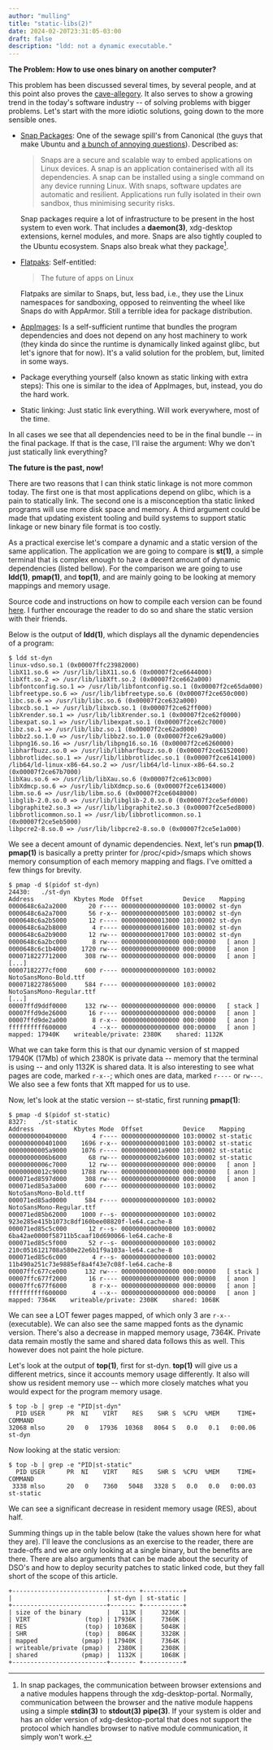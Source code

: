 ```yaml
---
author: "mulling"
title: "static-libs(2)"
date: 2024-02-20T23:31:05-03:00
draft: false
description: "ldd: not a dynamic executable."
---
```


**The Problem: How to use ones binary on another computer?**

This problem has been discussed several times, by several people, and at this point also proves the [cave-allegory](https://en.wikipedia.org/wiki/Allegory_of_the_cave). It also serves to show a growing trend in the today's software industry -- of solving problems with bigger problems. Let's start with the more idiotic solutions, going down to the more sensible ones.

* [Snap Packages](https://snapcraft.io/): One of the sewage spill's from Canonical (the guys that make Ubuntu and [a bunch of annoying questions](https://ubuntu.com/blog/written-interviews)). Described as:

    > Snaps are a secure and scalable way to embed applications on Linux devices. A snap is an application containerised with all its dependencies. A snap can be installed using a single command on any device running Linux. With snaps, software updates are automatic and resilient. Applications run fully isolated in their own sandbox, thus minimising security risks.

    Snap packages require a lot of infrastructure to be present in the host system to even work. That includes a **daemon(3)**, xdg-desktop extensions, kernel modules, and more. Snaps are also tightly coupled to the Ubuntu ecosystem. Snaps also break what they package[^1].
* [Flatpaks](https://www.flatpak.org/): Self-entitled:
    > The future of apps on Linux

    Flatpaks are similar to Snaps, but, less bad, i.e., they use the Linux namespaces for sandboxing, opposed to reinventing the wheel like Snaps do with AppArmor. Still a terrible idea for package distribution.
* [AppImages](https://appimage.org/): Is a self-sufficient runtime that bundles the program dependencies and does not depend on any host machinery to work (they kinda do since the runtime is dynamically linked against glibc, but let's ignore that for now). It's a valid solution for the problem, but, limited in some ways.
* Package everything yourself (also known as static linking with extra steps): This one is similar to the idea of AppImages, but, instead, you do the hard work.
* Static linking: Just static link everything. Will work everywhere, most of the time.

In all cases we see that all dependencies need to be in the final bundle -- in the final package. If that is the case, I'll raise the argument: Why we don't just statically link everything?

**The future is the past, now!**

There are two reasons that I can think static linkage is not more common today. The first one is that most applications depend on glibc, which is a pain to statically link. The second one is a misconception tha static linked programs will use more disk space and memory. A third argument could be made that updating existent tooling and build systems to support static linkage or new binary file format is too costly.

As a practical exercise let's compare a dynamic and a static version of the same application. The application we are going to compare is **st(1)**, a simple terminal that is complex enough to have a decent amount of dynamic dependencies (listed bellow). For the comparison we are going to use **ldd(1)**, **pmap(1)**, and **top(1)**, and are mainly going to be looking at memory mappings and memory usage.

Source code and instructions on how to compile each version can be found [here](https://github.com/Mulling/st). I further encourage the reader to do so and share the static version with their friends.

Below is the output of **ldd(1)**, which displays all the dynamic dependencies of a program:

```shell {linenos=false}
$ ldd st-dyn
linux-vdso.so.1 (0x00007ffc23982000)
libX11.so.6 => /usr/lib/libX11.so.6 (0x00007f2ce6644000)
libXft.so.2 => /usr/lib/libXft.so.2 (0x00007f2ce662a000)
libfontconfig.so.1 => /usr/lib/libfontconfig.so.1 (0x00007f2ce65da000)
libfreetype.so.6 => /usr/lib/libfreetype.so.6 (0x00007f2ce650c000)
libc.so.6 => /usr/lib/libc.so.6 (0x00007f2ce632a000)
libxcb.so.1 => /usr/lib/libxcb.so.1 (0x00007f2ce62ff000)
libXrender.so.1 => /usr/lib/libXrender.so.1 (0x00007f2ce62f0000)
libexpat.so.1 => /usr/lib/libexpat.so.1 (0x00007f2ce62c7000)
libz.so.1 => /usr/lib/libz.so.1 (0x00007f2ce62ad000)
libbz2.so.1.0 => /usr/lib/libbz2.so.1.0 (0x00007f2ce629a000)
libpng16.so.16 => /usr/lib/libpng16.so.16 (0x00007f2ce6260000)
libharfbuzz.so.0 => /usr/lib/libharfbuzz.so.0 (0x00007f2ce6152000)
libbrotlidec.so.1 => /usr/lib/libbrotlidec.so.1 (0x00007f2ce6141000)
/lib64/ld-linux-x86-64.so.2 => /usr/lib64/ld-linux-x86-64.so.2 (0x00007f2ce67b7000)
libXau.so.6 => /usr/lib/libXau.so.6 (0x00007f2ce613c000)
libXdmcp.so.6 => /usr/lib/libXdmcp.so.6 (0x00007f2ce6134000)
libm.so.6 => /usr/lib/libm.so.6 (0x00007f2ce6048000)
libglib-2.0.so.0 => /usr/lib/libglib-2.0.so.0 (0x00007f2ce5efd000)
libgraphite2.so.3 => /usr/lib/libgraphite2.so.3 (0x00007f2ce5ed8000)
libbrotlicommon.so.1 => /usr/lib/libbrotlicommon.so.1 (0x00007f2ce5eb5000)
libpcre2-8.so.0 => /usr/lib/libpcre2-8.so.0 (0x00007f2ce5e1a000)
```

We see a decent amount of dynamic dependencies. Next, let's run **pmap(1)**. **pmap(1)** is basically a pretty printer for /proc/\<pid\>/smaps which shows memory consumption of each memory mapping and flags. I've omitted a few things for brevity.
```shell {linenos=false}
$ pmap -d $(pidof st-dyn)
24430:   ./st-dyn
Address           Kbytes Mode  Offset           Device    Mapping
0000648c6a2a2000      20 r---- 0000000000000000 103:00002 st-dyn
0000648c6a2a7000      56 r-x-- 0000000000005000 103:00002 st-dyn
0000648c6a2b5000      12 r---- 0000000000013000 103:00002 st-dyn
0000648c6a2b8000       4 r---- 0000000000016000 103:00002 st-dyn
0000648c6a2b9000      12 rw--- 0000000000017000 103:00002 st-dyn
0000648c6a2bc000       8 rw--- 0000000000000000 000:00000   [ anon ]
0000648c6c1b4000    1720 rw--- 0000000000000000 000:00000   [ anon ]
0000718227712000     308 rw--- 0000000000000000 000:00000   [ anon ]
[...]
00007182277cf000     600 r---- 0000000000000000 103:00002 NotoSansMono-Bold.ttf
0000718227865000     584 r---- 0000000000000000 103:00002 NotoSansMono-Regular.ttf
[...]
00007ffd9ddf0000     132 rw--- 0000000000000000 000:00000   [ stack ]
00007ffd9de26000      16 r---- 0000000000000000 000:00000   [ anon ]
00007ffd9de2a000       8 r-x-- 0000000000000000 000:00000   [ anon ]
ffffffffff600000       4 --x-- 0000000000000000 000:00000   [ anon ]
mapped: 17940K    writeable/private: 2380K    shared: 1132K
```

What we can take form this is that our dynamic version of st mapped 17940K (17Mb) of which 2380K is private data -- memory that the terminal is using -- and only 1132K is shared data. It is also interesting to see what pages are code, marked `r-x--`; which ones are data, marked `r----` or `rw---`. We also see a few fonts that Xft mapped for us to use.

Now, let's look at the static version -- st-static, first running **pmap(1)**:
```shell {linenos=false}
$ pmap -d $(pidof st-static)
8327:   ./st-static
Address           Kbytes Mode  Offset           Device    Mapping
0000000000400000       4 r---- 0000000000000000 103:00002 st-static
0000000000401000    1696 r-x-- 0000000000001000 103:00002 st-static
00000000005a9000    1076 r---- 00000000001a9000 103:00002 st-static
00000000006b6000      68 rw--- 00000000002b6000 103:00002 st-static
00000000006c7000      12 rw--- 0000000000000000 000:00000   [ anon ]
00000000012c9000    1788 rw--- 0000000000000000 000:00000   [ anon ]
000071ed8597d000     308 rw--- 0000000000000000 000:00000   [ anon ]
000071ed85a3a000     600 r---- 0000000000000000 103:00002 NotoSansMono-Bold.ttf
000071ed85ad0000     584 r---- 0000000000000000 103:00002 NotoSansMono-Regular.ttf
000071ed85b62000    1000 r--s- 0000000000000000 103:00002 923e285e415b1073c8df160bee08820f-le64.cache-8
000071ed85c5c000      12 r--s- 0000000000000000 103:00002 6ba42ae0000f58711b5caaf10d690066-le64.cache-8
000071ed85c5f000      52 r--s- 0000000000000000 103:00002 210c0516121708a580e22e6b1f9a103a-le64.cache-8
000071ed85c6c000       4 r--s- 0000000000000000 103:00002 11b490a251c73e9885ef8a4f43e7c08f-le64.cache-8
00007ffc677ce000     132 rw--- 0000000000000000 000:00000   [ stack ]
00007ffc677f2000      16 r---- 0000000000000000 000:00000   [ anon ]
00007ffc677f6000       8 r-x-- 0000000000000000 000:00000   [ anon ]
ffffffffff600000       4 --x-- 0000000000000000 000:00000   [ anon ]
mapped: 7364K    writeable/private: 2308K    shared: 1068K
```

We can see a LOT fewer pages mapped, of which only 3 are `r-x--` (executable). We can also see the same mapped fonts as the dynamic version. There's also a decrease in mapped memory usage, 7364K. Private data remain mostly the same and shared data follows this as well. This however does not paint the hole picture.

Let's look at the output of **top(1)**, first for st-dyn. **top(1)** will give us a different metrics, since it accounts memory usage differently. It also will show us resident memory use -- which more closely matches what you would expect for the program memory usage.

```shell {linenos=false}
$ top -b | grep -e "PID|st-dyn"
  PID USER      PR  NI    VIRT    RES    SHR S  %CPU  %MEM     TIME+ COMMAND
32068 mlso      20   0   17936  10368   8064 S   0.0   0.1   0:00.06 st-dyn
```

Now looking at the static version:
```shell {linenos=false}
$ top -b | grep -e "PID|st-static"
  PID USER      PR  NI    VIRT    RES    SHR S  %CPU  %MEM     TIME+ COMMAND
 3338 mlso      20   0    7360   5048   3328 S   0.0   0.0   0:00.03 st-static
```

We can see a significant decrease in resident memory usage (RES), about half.

Summing things up in the table below (take the values shown here for what they are). I'll leave the conclusions as an exercise to the reader, there are trade-offs and we are only looking at a single binary, but the benefits are there. There are also arguments that can be made about the security of DSO's and how to deploy security patches to static linked code, but they fall short of the scope of this article.

```shell {linenos=false,class=table}
+--------------------------+------- +-----------+
|                          | st-dyn | st-static |
+--------------------------+------- +-----------+
| size of the binary       |   113K |     3236K |
| VIRT               (top) | 17936K |     7360K |
| RES                (top) | 10368K |     5048K |
| SHR                (top) |  8064K |     3328K |
| mapped            (pmap) | 17940K |     7364K |
| writeable/private (pmap) |  2380K |     2308K |
| shared            (pmap) |  1132K |     1068K |
+--------------------------+------- +-----------+
```

[^1]: In snap packages, the communication between browser extensions and a native modules happens through the xdg-desktop-portal. Normally, communication between the browser and the native module happens using a simple **stdin(3)** to **stdout(3)** **pipe(3)**. If your system is older and has an older version of xdg-desktop-portal that does not support the protocol which handles browser to native module communication, it simply won't work.
